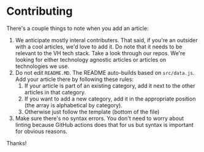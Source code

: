 # Contributing

There's a couple things to note when you add an article:

1. We anticipate mostly interal contributers. That said, if you're an outsider with a cool articles,
   we'd love to add it. Do note that it needs to be relevant to the VH tech stack. Take a look
   through our repos. We're looking for either technology agnostic articles or articles on
   technologies we use.
2. Do not edit `README.MD`. The README auto-builds based on `src/data.js`. Add your article there by
   following these rules:
   1. If your article is part of an existing category, add it next to the other articles in that
      category.
   2. If you want to add a new category, add it in the appropriate position (the array is
      alphabetical by category).
   3. Otherwise just follow the template (bottom of the file)
3. Make sure there's no syntax errors. You don't need to worry about linting because GitHub actions
   does that for us but syntax is important for obvious reasons.

Thanks!
